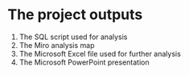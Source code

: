 # The project outputs
1. The SQL script used for analysis
2. The Miro analysis map
3. The Microsoft Excel file used for further analysis
4. The Microsoft PowerPoint presentation
